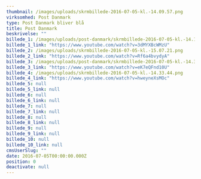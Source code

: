 ```yaml
---
thumbnail: /images/uploads/skrmbillede-2016-07-05-kl.-14.09.57.png
virksomhed: Post Danmark
type: Post Danmark bliver blå
title: Post Danmark
beskrivelse: ""
billede_1: /images/uploads/post-danmark/skrmbillede-2016-07-05-kl.-14.18.49.png
billede_1_link: "https://www.youtube.com/watch?v=3dMYXBcWMzU"
billede_2: /images/uploads/skrmbillede-2016-07-05-kl.-15.07.21.png
billede_2_link: "https://www.youtube.com/watch?v=Rf6a4bvydyA"
billede_3: /images/uploads/post-danmark/skrmbillede-2016-07-05-kl.-14.33.44.png
billede_3_link: "https://www.youtube.com/watch?v=eK7eQFnd10U"
billede_4: /images/uploads/skrmbillede-2016-07-05-kl.-14.33.44.png
billede_4_link: "https://www.youtube.com/watch?v=hweyneXsMOc"
billede_5: null
billede_5_link: null
billede_6: null
billede_6_link: null
billede_7: null
billede_7_link: null
billede_8: null
billede_8_link: null
billede_9: null
billede_9_link: null
billede_10: null
billede_10_link: null
cmsUserSlug: ""
date: 2016-07-05T00:00:00.000Z
position: 0
deactivate: null
---
```


